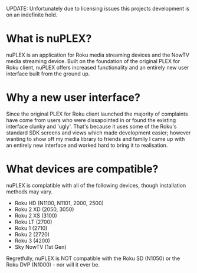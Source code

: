 UPDATE: Unfortunately due to licensing issues this projects development is on an indefinite hold. 

What is nuPLEX?
===============
nuPLEX is an application for Roku media streaming devices and the NowTV media streaming device. Built on the foundation of the original PLEX for Roku client, nuPLEX offers increased functionality and an entirely new user interface built from the ground up.

Why a new user interface?
==============================
Since the original PLEX for Roku client launched the majority of complaints have come from users who were dissapointed in or found the existing interface clunky and 'ugly'. That's because it uses some of the Roku's standard SDK screens and views which made development easier; however wanting to show off my media library to friends and family I came up with an entirely new interface and worked hard to bring it to realisation.

What devices are compatible?
============================
nuPLEX is complatible with all of the following devices, though installation methods may vary.

- Roku HD (N1100, N1101, 2000, 2500)
- Roku 2 XD (2050, 3050)
- Roku 2 XS (3100)
- Roku LT (2700)
- Roku 1 (2710)
- Roku 2 (2720)
- Roku 3 (4200)
- Sky NowTV (1st Gen)

Regretfully, nuPLEX is NOT compatible with the Roku SD (N1050) or the Roku DVP (N1000) - nor will it ever be.
